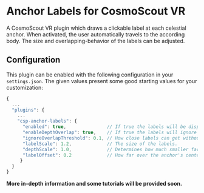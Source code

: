 # Anchor Labels for CosmoScout VR

A CosmoScout VR plugin which draws a clickable label at each celestial anchor. When activated, the user automatically travels to the according body. The size and overlapping-behavior of the labels can be adjusted.

## Configuration

This plugin can be enabled with the following configuration in your `settings.json`.
The given values present some good starting values for your customization:

```javascript
{
  ...
  "plugins": {
    ...
    "csp-anchor-labels": {
      "enabled": true,               // If true the labels will be displayed at startup.
      "enableDepthOverlap": true,    // If true the labels will ignore depth for collision.
      "ignoreOverlapThreshold": 0.1, // How close labels can get without one being disabled.
      "labelScale": 1.2,             // The size of the labels.
      "depthScale": 1.0,             // Determines how much smaller far away labels are.
      "labelOffset": 0.2             // How far over the anchor's center the label is placed.
     }
  }
}
```

**More in-depth information and some tutorials will be provided soon.**
